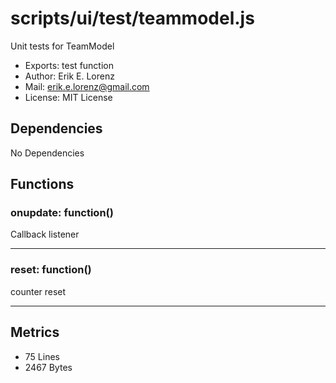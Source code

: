 # scripts/ui/test/teammodel.js


Unit tests for TeamModel

* Exports: test function
* Author: Erik E. Lorenz 
* Mail: <erik.e.lorenz@gmail.com>
* License: MIT License


## Dependencies

No Dependencies

## Functions

###         onupdate: function()
Callback listener

---


###         reset: function()
counter reset

---

## Metrics

* 75 Lines
* 2467 Bytes

